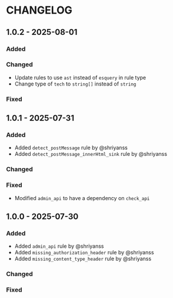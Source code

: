 # CHANGELOG

## 1.0.2 - 2025-08-01

### Added

### Changed

- Update rules to use `ast` instead of `esquery` in rule type
- Change type of `tech` to `string[]` instead of `string`

### Fixed

## 1.0.1 - 2025-07-31

### Added

- Added `detect_postMessage` rule by @shriyanss
- Added `detect_postMessage_innerHtml_sink` rule by @shriyanss

### Changed

### Fixed

- Modified `admin_api` to have a dependency on `check_api`

## 1.0.0 - 2025-07-30

### Added

- Added `admin_api` rule by @shriyanss
- Added `missing_authorization_header` rule by @shriyanss
- Added `missing_content_type_header` rule by @shriyanss

### Changed

### Fixed
